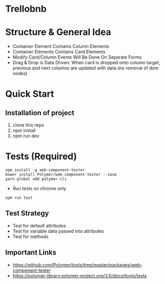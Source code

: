 # Trellobnb

# Structure & General Idea
- Container Element Contains Column Elements
- Container Elements Contains Card Elements
- Modify Card/Column Events Will Be Done On Separate Forms
- Drag & Drop is Data Driven: When card is dropped onto column target, previous and next columns are updated with data (no removal of dom nodes)

# Quick Start
## Installation of project
1. clone this repo
2. npm install
3. npm run dev

# Tests (Required)
```
npm install -g web-component-tester
bower install Polymer/web-component-tester --save
yarn global add polymer-cli
```
- Run tests on chrome only
```
npm run test
```

## Test Strategy
- Test for default attributes
- Test for variable data passed into attributes
- Test for methods

## Important Links
- https://github.com/Polymer/tools/tree/master/packages/web-component-tester
- https://polymer-library.polymer-project.org/3.0/docs/tools/tests
